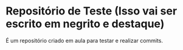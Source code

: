 # Repositório de Teste (Isso vai ser escrito em negrito e destaque)

É um repositório criado em aula para testar e realizar commits.
